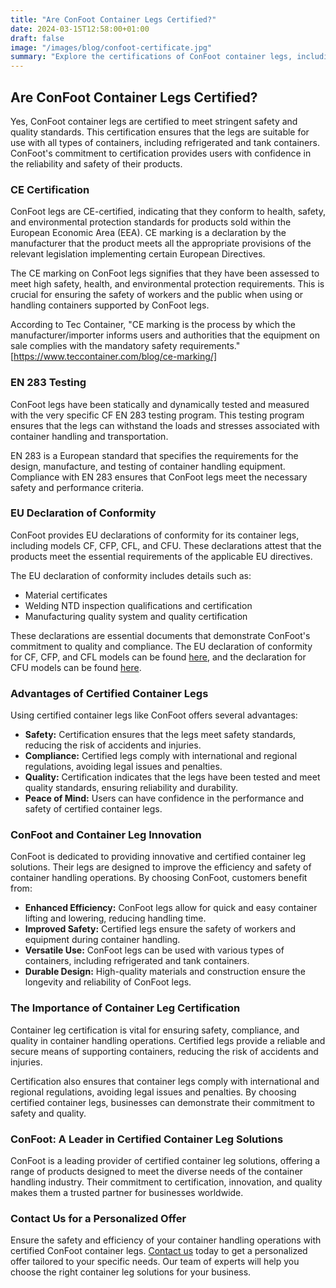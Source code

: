 ```yaml
---
title: "Are ConFoot Container Legs Certified?"
date: 2024-03-15T12:58:00+01:00
draft: false
image: "/images/blog/confoot-certificate.jpg"
summary: "Explore the certifications of ConFoot container legs, including CE certification and compliance with EN 283 testing standards, ensuring safety and quality."
---
```


## Are ConFoot Container Legs Certified?

Yes, ConFoot container legs are certified to meet stringent safety and quality standards. This certification ensures that the legs are suitable for use with all types of containers, including refrigerated and tank containers. ConFoot's commitment to certification provides users with confidence in the reliability and safety of their products.

### CE Certification

ConFoot legs are CE-certified, indicating that they conform to health, safety, and environmental protection standards for products sold within the European Economic Area (EEA). CE marking is a declaration by the manufacturer that the product meets all the appropriate provisions of the relevant legislation implementing certain European Directives.

The CE marking on ConFoot legs signifies that they have been assessed to meet high safety, health, and environmental protection requirements. This is crucial for ensuring the safety of workers and the public when using or handling containers supported by ConFoot legs.

According to Tec Container, "CE marking is the process by which the manufacturer/importer informs users and authorities that the equipment on sale complies with the mandatory safety requirements." [https://www.teccontainer.com/blog/ce-marking/]

### EN 283 Testing

ConFoot legs have been statically and dynamically tested and measured with the very specific CF EN 283 testing program. This testing program ensures that the legs can withstand the loads and stresses associated with container handling and transportation.

EN 283 is a European standard that specifies the requirements for the design, manufacture, and testing of container handling equipment. Compliance with EN 283 ensures that ConFoot legs meet the necessary safety and performance criteria.

### EU Declaration of Conformity

ConFoot provides EU declarations of conformity for its container legs, including models CF, CFP, CFL, and CFU. These declarations attest that the products meet the essential requirements of the applicable EU directives.

The EU declaration of conformity includes details such as:

*   Material certificates
*   Welding NTD inspection qualifications and certification
*   Manufacturing quality system and quality certification

These declarations are essential documents that demonstrate ConFoot's commitment to quality and compliance. The EU declaration of conformity for CF, CFP, and CFL models can be found [here](https://confoot.fi/wp-content/uploads/2024/12/EU-declaration-of-conformity-CFCFPCFL.pdf), and the declaration for CFU models can be found [here](https://confoot.fi/wp-content/uploads/2024/12/EU-declaration-of-conformity-CFU.pdf).

### Advantages of Certified Container Legs

Using certified container legs like ConFoot offers several advantages:

*   **Safety:** Certification ensures that the legs meet safety standards, reducing the risk of accidents and injuries.
*   **Compliance:** Certified legs comply with international and regional regulations, avoiding legal issues and penalties.
*   **Quality:** Certification indicates that the legs have been tested and meet quality standards, ensuring reliability and durability.
*   **Peace of Mind:** Users can have confidence in the performance and safety of certified container legs.

### ConFoot and Container Leg Innovation

ConFoot is dedicated to providing innovative and certified container leg solutions. Their legs are designed to improve the efficiency and safety of container handling operations. By choosing ConFoot, customers benefit from:

*   **Enhanced Efficiency:** ConFoot legs allow for quick and easy container lifting and lowering, reducing handling time.
*   **Improved Safety:** Certified legs ensure the safety of workers and equipment during container handling.
*   **Versatile Use:** ConFoot legs can be used with various types of containers, including refrigerated and tank containers.
*   **Durable Design:** High-quality materials and construction ensure the longevity and reliability of ConFoot legs.

### The Importance of Container Leg Certification

Container leg certification is vital for ensuring safety, compliance, and quality in container handling operations. Certified legs provide a reliable and secure means of supporting containers, reducing the risk of accidents and injuries.

Certification also ensures that container legs comply with international and regional regulations, avoiding legal issues and penalties. By choosing certified container legs, businesses can demonstrate their commitment to safety and quality.

### ConFoot: A Leader in Certified Container Leg Solutions

ConFoot is a leading provider of certified container leg solutions, offering a range of products designed to meet the diverse needs of the container handling industry. Their commitment to certification, innovation, and quality makes them a trusted partner for businesses worldwide.

### Contact Us for a Personalized Offer

Ensure the safety and efficiency of your container handling operations with certified ConFoot container legs. [Contact us](https://www.confoot.eu/contact/) today to get a personalized offer tailored to your specific needs. Our team of experts will help you choose the right container leg solutions for your business.